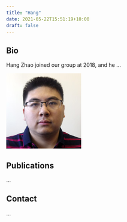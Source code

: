 ```yaml
---
title: "Hang"
date: 2021-05-22T15:51:19+10:00
draft: false
---
```

## Bio
Hang Zhao joined our group at 2018, and he ...

![profile](/images/people/hang.jpg)

## Publications
...


## Contact
...
